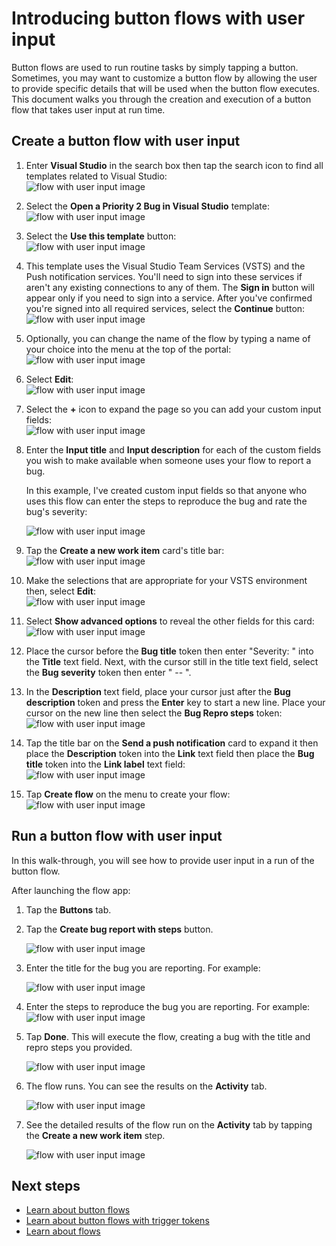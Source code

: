 <properties
    pageTitle="Learn how to automate repetitive tasks with button flows that take user input | Microsoft Flow"
    description="Microsoft Flow makes it easy automate repetitive tasks. Your flows can even take user input when running a repetitive task."
    services=""
    suite="flow"
    documentationCenter="na"
    authors="msftman"
    manager="anneta"
    editor=""
    tags=""/>

<tags
   ms.service="flow"
   ms.devlang="na"
   ms.topic="article"
   ms.tgt_pltfrm="na"
   ms.workload="na"
   ms.date="01/24/2017"
   ms.author="deonhe"/>


# Introducing button flows with user input 

Button flows are used to run routine tasks by simply tapping a button. Sometimes, you may want to customize a button flow by allowing the user to provide specific details that will be used when the button flow executes. This document walks you through the creation and execution of a button flow that takes user input at run time.  

## Create a button flow with user input  

1. Enter **Visual Studio** in the search box then tap the search icon to find all templates related to Visual Studio:  
	![flow with user input image](./media/button-flow-with-user-input-tokens/1.png)  

2. Select the **Open a Priority 2 Bug in Visual Studio** template:  
	![flow with user input image](./media/button-flow-with-user-input-tokens/2.png)  

4. Select the **Use this template** button:  
	![flow with user input image](./media/button-flow-with-user-input-tokens/3.png)  

6. This template uses the Visual Studio Team Services (VSTS) and the Push notification services. You'll need to sign into these services if aren't any existing connections to any of them. The **Sign in** button will appear only if you need to sign into a service. After you've confirmed you're signed into all required services, select the **Continue** button:  
	![flow with user input image](./media/button-flow-with-user-input-tokens/4.png)  

8. Optionally, you can change the name of the flow by typing a name of your choice into the menu at the top of the portal:  
	![flow with user input image](./media/button-flow-with-user-input-tokens/5.png)  

10. Select **Edit**:  
	![flow with user input image](./media/button-flow-with-user-input-tokens/6.png)  

12. Select the **+** icon to expand the page so you can add your custom input fields:  
	![flow with user input image](./media/button-flow-with-user-input-tokens/7.png)  

14. Enter the **Input title** and **Input description** for each of the custom fields you wish to make available when someone uses your flow to report a bug.  

	In this example, I've created custom input fields so that anyone who uses this flow can enter the steps to reproduce the bug and rate the bug's severity:  

	![flow with user input image](./media/button-flow-with-user-input-tokens/8.png)  

16. Tap the **Create a new work item** card's title bar:  
	![flow with user input image](./media/button-flow-with-user-input-tokens/9.png)  

18. Make the selections that are appropriate for your VSTS environment then, select **Edit**:  
	![flow with user input image](./media/button-flow-with-user-input-tokens/10.png)  

20. Select **Show advanced options** to reveal the other fields for this card:  
	![flow with user input image](./media/button-flow-with-user-input-tokens/11.png)  

22. Place the cursor before the **Bug title** token then enter "Severity: " into the **Title** text field. Next, with the cursor still in the title text field, select the **Bug severity** token then enter " -- ".  
23. In the **Description** text field, place your cursor just after the **Bug description** token and press the **Enter** key to start a new line. Place your cursor on the new line then select the **Bug Repro steps** token:  
	![flow with user input image](./media/button-flow-with-user-input-tokens/12.png)  

24. Tap the title bar on the **Send a push notification** card to expand it then place the **Description** token into the **Link** text field then place the **Bug title** token into the **Link label** text field:  
	![flow with user input image](./media/button-flow-with-user-input-tokens/13.png)  

14. Tap **Create flow** on the menu to create your flow:  
	![flow with user input image](./media/button-flow-with-user-input-tokens/14.png)  

## Run a button flow with user input
In this walk-through, you will see how to provide user input in a run of the button flow.  

After launching the flow app:  

1. Tap the **Buttons** tab.  
2. Tap the **Create bug report with steps** button.  

	![flow with user input image](./media/button-flow-with-user-input-tokens/runmt1.png)  
3. Enter the title for the bug you are reporting. For example:  

	![flow with user input image](./media/button-flow-with-user-input-tokens/runmt2.png)  
4. Enter the steps to reproduce the bug you are reporting. For example:  
	![flow with user input image](./media/button-flow-with-user-input-tokens/runmt3.png)  
5. Tap **Done**. This will execute the flow, creating a bug with the title and repro steps you provided.  

	![flow with user input image](./media/button-flow-with-user-input-tokens/runmt3-5.png)  
6. The flow runs. You can see the results on the **Activity** tab.  

	![flow with user input image](./media/button-flow-with-user-input-tokens/runmt5.png)  
7. See the detailed results of the flow run on the **Activity** tab by tapping the **Create a new work item** step.  

	![flow with user input image](./media/button-flow-with-user-input-tokens/runmt6.png)  

## Next steps

- [Learn about button flows](./introduction-to-button-flows.md)  
- [Learn about button flows with trigger tokens](./introduction-to-button-trigger-tokens.md)  
- [Learn about flows](./guided-learning/learning-introducing-flow.md)  
